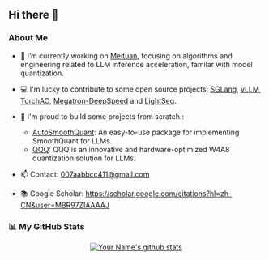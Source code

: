 ## Hi there 👋

<!--
**HandH1998/HandH1998** is a ✨ _special_ ✨ repository because its `README.md` (this file) appears on your GitHub profile.

Here are some ideas to get you started: 
- 🌱 I’m currently learning 
- 😄 Pronouns: ...
- ⚡ Fun fact: ...
- 👯 I’m looking to collaborate on ...
- 🤔 I’m looking for help with ... 
- 💬 Ask me about ... -->

### About Me
- 🔭 I’m currently working on [Meituan](https://www.meituan.com/en-US/about-us), focusing on algorithms and engineering related to LLM inference acceleration, familar with model quantization.
- 💻 I'm lucky to contribute to some open source projects: [SGLang](https://github.com/sgl-project/sglang), [vLLM](https://github.com/vllm-project/vllm), [TorchAO](https://github.com/pytorch/ao), [Megatron-DeepSpeed](https://github.com/deepspeedai/Megatron-DeepSpeed) and [LightSeq](https://github.com/bytedance/lightseq).
- 🚀 I'm proud to build some projects from scratch.:
    - [AutoSmoothQuant](https://github.com/AniZpZ/AutoSmoothQuant): An easy-to-use package for implementing SmoothQuant for LLMs.
    - [QQQ](https://github.com/HandH1998/QQQ): QQQ is an innovative and hardware-optimized W4A8 quantization solution for LLMs.

- 📫 Contact: 007aabbcc411@gmail.com
- 📚 Google Scholar: https://scholar.google.com/citations?hl=zh-CN&user=MBR97ZIAAAAJ

### 📊 My GitHub Stats

<div align="center">
    <a href="https://github.com/HandH1998">
        <img align="center" src="https://github-readme-stats.vercel.app/api?username=HandH1998&show_icons=true&include_all_commits=true&theme=buefy&hide_border=true" alt="Your Name's github stats" />
    </a>
</div>
